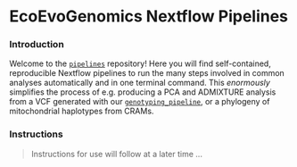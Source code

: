 # EcoEvoGenomics Nextflow Pipelines
### Introduction
Welcome to the [`pipelines`](https://github.com/EcoEvoGenomics/pipelines) repository! Here you will find self-contained, reproducible Nextflow pipelines to run the many steps involved in common analyses automatically and in one terminal command. This *enormously* simplifies the process of e.g. producing a PCA and ADMIXTURE analysis from a VCF generated with our [`genotyping_pipeline`](https://github.com/EcoEvoGenomics/genotyping_pipeline), or a phylogeny of mitochondrial haplotypes from CRAMs.

### Instructions

> Instructions for use will follow at a later time ...

